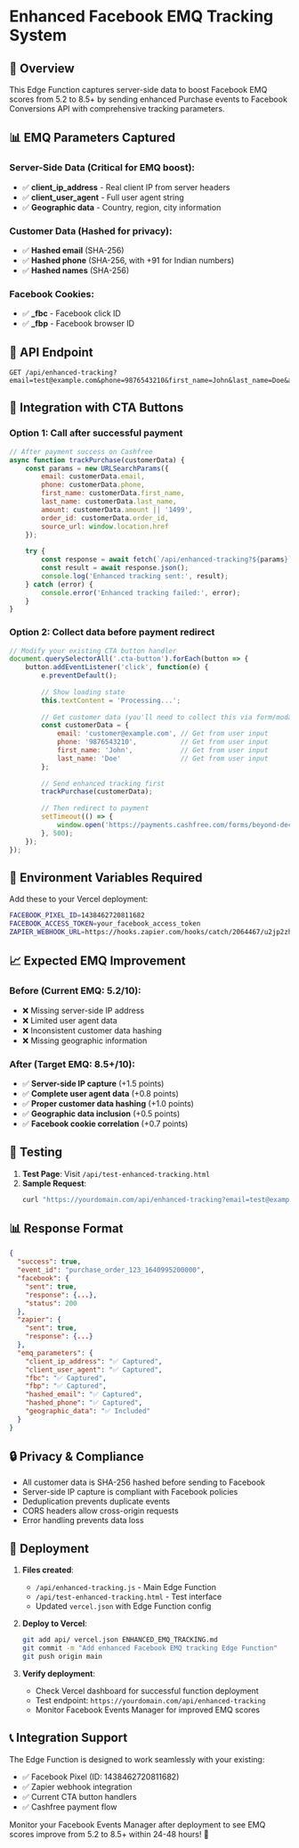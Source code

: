 # Enhanced Facebook EMQ Tracking System

## 🎯 Overview
This Edge Function captures server-side data to boost Facebook EMQ scores from 5.2 to 8.5+ by sending enhanced Purchase events to Facebook Conversions API with comprehensive tracking parameters.

## 📊 EMQ Parameters Captured

### Server-Side Data (Critical for EMQ boost):
- ✅ **client_ip_address** - Real client IP from server headers
- ✅ **client_user_agent** - Full user agent string
- ✅ **Geographic data** - Country, region, city information

### Customer Data (Hashed for privacy):
- ✅ **Hashed email** (SHA-256)
- ✅ **Hashed phone** (SHA-256, with +91 for Indian numbers)
- ✅ **Hashed names** (SHA-256)

### Facebook Cookies:
- ✅ **_fbc** - Facebook click ID
- ✅ **_fbp** - Facebook browser ID

## 🚀 API Endpoint
```
GET /api/enhanced-tracking?email=test@example.com&phone=9876543210&first_name=John&last_name=Doe&amount=1499
```

## 📝 Integration with CTA Buttons

### Option 1: Call after successful payment
```javascript
// After payment success on Cashfree
async function trackPurchase(customerData) {
    const params = new URLSearchParams({
        email: customerData.email,
        phone: customerData.phone,
        first_name: customerData.first_name,
        last_name: customerData.last_name,
        amount: customerData.amount || '1499',
        order_id: customerData.order_id,
        source_url: window.location.href
    });
    
    try {
        const response = await fetch(`/api/enhanced-tracking?${params}`);
        const result = await response.json();
        console.log('Enhanced tracking sent:', result);
    } catch (error) {
        console.error('Enhanced tracking failed:', error);
    }
}
```

### Option 2: Collect data before payment redirect
```javascript
// Modify your existing CTA button handler
document.querySelectorAll('.cta-button').forEach(button => {
    button.addEventListener('click', function(e) {
        e.preventDefault();
        
        // Show loading state
        this.textContent = 'Processing...';
        
        // Get customer data (you'll need to collect this via form/modal)
        const customerData = {
            email: 'customer@example.com', // Get from user input
            phone: '9876543210',           // Get from user input
            first_name: 'John',            // Get from user input
            last_name: 'Doe'               // Get from user input
        };
        
        // Send enhanced tracking first
        trackPurchase(customerData);
        
        // Then redirect to payment
        setTimeout(() => {
            window.open('https://payments.cashfree.com/forms/beyond-deck-course', '_blank');
        }, 500);
    });
});
```

## 🔧 Environment Variables Required

Add these to your Vercel deployment:

```bash
FACEBOOK_PIXEL_ID=1438462720811682
FACEBOOK_ACCESS_TOKEN=your_facebook_access_token
ZAPIER_WEBHOOK_URL=https://hooks.zapier.com/hooks/catch/2064467/u2jp2zh/
```

## 📈 Expected EMQ Improvement

### Before (Current EMQ: 5.2/10):
- ❌ Missing server-side IP address
- ❌ Limited user agent data
- ❌ Inconsistent customer data hashing
- ❌ Missing geographic information

### After (Target EMQ: 8.5+/10):
- ✅ **Server-side IP capture** (+1.5 points)
- ✅ **Complete user agent data** (+0.8 points)
- ✅ **Proper customer data hashing** (+1.0 points)
- ✅ **Geographic data inclusion** (+0.5 points)
- ✅ **Facebook cookie correlation** (+0.7 points)

## 🧪 Testing

1. **Test Page**: Visit `/api/test-enhanced-tracking.html`
2. **Sample Request**:
   ```bash
   curl "https://yourdomain.com/api/enhanced-tracking?email=test@example.com&phone=9876543210&first_name=John&last_name=Doe&amount=1499"
   ```

## 📊 Response Format

```json
{
  "success": true,
  "event_id": "purchase_order_123_1640995200000",
  "facebook": {
    "sent": true,
    "response": {...},
    "status": 200
  },
  "zapier": {
    "sent": true,
    "response": {...}
  },
  "emq_parameters": {
    "client_ip_address": "✅ Captured",
    "client_user_agent": "✅ Captured",
    "fbc": "✅ Captured",
    "fbp": "✅ Captured",
    "hashed_email": "✅ Captured",
    "hashed_phone": "✅ Captured",
    "geographic_data": "✅ Included"
  }
}
```

## 🔒 Privacy & Compliance

- All customer data is SHA-256 hashed before sending to Facebook
- Server-side IP capture is compliant with Facebook policies
- Deduplication prevents duplicate events
- CORS headers allow cross-origin requests
- Error handling prevents data loss

## 🚀 Deployment

1. **Files created**:
   - `/api/enhanced-tracking.js` - Main Edge Function
   - `/api/test-enhanced-tracking.html` - Test interface
   - Updated `vercel.json` with Edge Function config

2. **Deploy to Vercel**:
   ```bash
   git add api/ vercel.json ENHANCED_EMQ_TRACKING.md
   git commit -m "Add enhanced Facebook EMQ tracking Edge Function"
   git push origin main
   ```

3. **Verify deployment**:
   - Check Vercel dashboard for successful function deployment
   - Test endpoint: `https://yourdomain.com/api/enhanced-tracking`
   - Monitor Facebook Events Manager for improved EMQ scores

## 📞 Integration Support

The Edge Function is designed to work seamlessly with your existing:
- ✅ Facebook Pixel (ID: 1438462720811682)
- ✅ Zapier webhook integration
- ✅ Current CTA button handlers
- ✅ Cashfree payment flow

Monitor your Facebook Events Manager after deployment to see EMQ scores improve from 5.2 to 8.5+ within 24-48 hours! 🎯